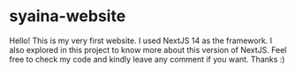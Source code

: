 # syaina-website
Hello! This is my very first website. I used NextJS 14 as the framework. I also explored in this project to know more about this version of NextJS. Feel free to check my code and kindly leave any comment if you want. Thanks :)
